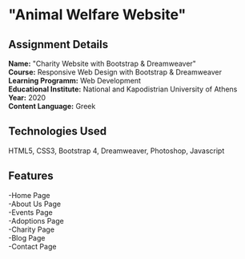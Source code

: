 # "Animal Welfare Website"

## Assignment Details

**Name:** "Charity Website with Bootstrap & Dreamweaver"<br>
**Course:** Responsive Web Design with Bootstrap & Dreamweaver<br>
**Learning Programm:** Web Development<br>
**Educational Institute:** National and Kapodistrian University of Athens<br>
**Year:** 2020<br>
**Content Language:** Greek

## Technologies Used

HTML5, CSS3, Bootstrap 4, Dreamweaver, Photoshop, Javascript

## Features

-Home Page<br>
-About Us Page<br>
-Events Page<br>
-Adoptions Page<br>
-Charity Page<br>
-Blog Page<br>
-Contact Page
